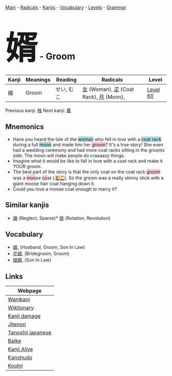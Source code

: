<style> bigfont {font-size: 100px}</style>
[Main](../README.md) -
[Radicals](../radicals.md) -
[Kanjis](../kanjis.md) -
[Vocabulary](../vocabulary.md) -
[Levels](../levels.md) -
[Grammar](../grammar.md)
# <bigfont> 婿</bigfont> - Groom 

| Kanji | Meanings | Reading | Radicals | Level |
| --- | --- | --- | --- | --- |
| 婿 | Groom | せい, むこ | [女](../radicals/女.md) (Woman), [疋](../radicals/疋.md) (Coat Rack), [月](../radicals/月.md) (Moon),  | [Level 60](../levels/wk_level60.md) |

Previous kanji: [桟](桟.md) Next kanji: [慕](慕.md) 

## Mnemonics
 * Have you heard the tale of the <span style="background-color:#ADD8E6"> woman</span> who fell in love with a <span style="background-color:#ADD8E6"> coat rack</span> during a full <span style="background-color:#ADD8E6"> moon</span> and made him her <span style="background-color:#ffcccb"> groom</span>? It's a true story! She even had a wedding ceremony and had more coat racks sitting in the grooms side. The moon will make people do craaaazy things.
* Imagine what it would be like to fall in love with a coat rack and make it YOUR groom.
* The best part of the story is that the only coat on the coat rack <span style="background-color:#ffcccb"> groom</span> was a <span style="background-color:#ffcccb"> moo</span>se <span style="background-color:#ffcccb"> co</span>at (<span style="background-color:#fed8b1"> [むこ](https://jisho.org/search/むこ)</span>). So the groom was a really skinny stick with a giant moose hair coat hanging down it. 
* Could you love a moose coat enough to marry it? 


## Similar kanjis
 * [疎](疎.md) (Neglect, Sparse)* [旋](旋.md) (Rotation, Revolution)


## Vocabulary
 * [婿](../vocabulary/婿.md), (Husband, Groom, Son In Law)
* [花婿](../vocabulary/婿.md), (Bridegroom, Groom)
* [娘婿](../vocabulary/婿.md), (Son In Law)



## Links 

| Webpage |
| --- |
| [Wanikani          ](https://www.wanikani.com/kanji/婿) |
| [Wiktionary        ](https://en.wiktionary.org/wiki/婿) |
| [Kanji damage      ](http://www.kanjidamage.com/kanji/search?utf8=✓&q=婿) |
| [Jitenon           ](https://jitenon.com/kanji/婿) |
| [Tanoshii japanese ](https://www.tanoshiijapanese.com/dictionary/kanji.cfm?k=婿) |
| [Baike             ](https://baike.baidu.com/item/婿) |
| [Kanji Alive       ](https://app.kanjialive.com/婿) |
| [Kanshudo          ](https://www.kanshudo.com/searchmn?q=婿) |
| [Koohii            ](https://kanji.koohii.com/study/kanji/婿) |

